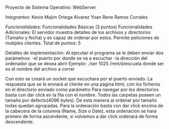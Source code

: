 Proyecto de Sistema Operativo: WebServer

*Integrantes:*
Kevin Majim Ortega Alvarez
Yoan Rene Ramos Corrales

*Funcionalidades:*
Funcionalidades Básicas (3 puntos)
Funcionalidades Adicionales:
El servidor muestra detalles de los archivos y directorios (Tamaño y fecha) y es capaz de ordenar por estos.
Permite peticiones de mutiples clientes.
Total de puntos: 5

Detalles de implementación:
Al ejecutar el programa se le deben enviar dos parámetros:
-el puerto por donde se va a escuchar 
-la dirección del ordenador que se desea abrir
Ejemplo:
./ser 1025 /mnt/d/escuela
donde ser es el nombre del archivo a correr

Con esto se creará un socket que escuchara por el puerto enviado.
La respuesta que se le enviará al cliente en una página html, con los ficheros en el directorio enviado como parámetro
Para navegar por los directorios basta con dar click en la fila con el nombre.
Todos las carpetas poseen un tamaño por defecto(4096 bytes). De esta manera al ordenar por tamaño todas quedan agrupadas.
Para la ordenación basta con dar click encima de la cabecera de la columna (Name, Size o Date), esta ordenación se hara primero de forma ascendente, si volvemos a dar click ordenará de forma descendente.

